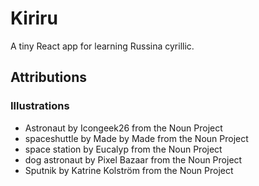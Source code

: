 # Kiriru

A tiny React app for learning Russina cyrillic.

## Attributions

### Illustrations

-   Astronaut by Icongeek26 from the Noun Project
-   spaceshuttle by Made by Made from the Noun Project
-   space station by Eucalyp from the Noun Project
-   dog astronaut by Pixel Bazaar from the Noun Project
-   Sputnik by Katrine Kolström from the Noun Project
